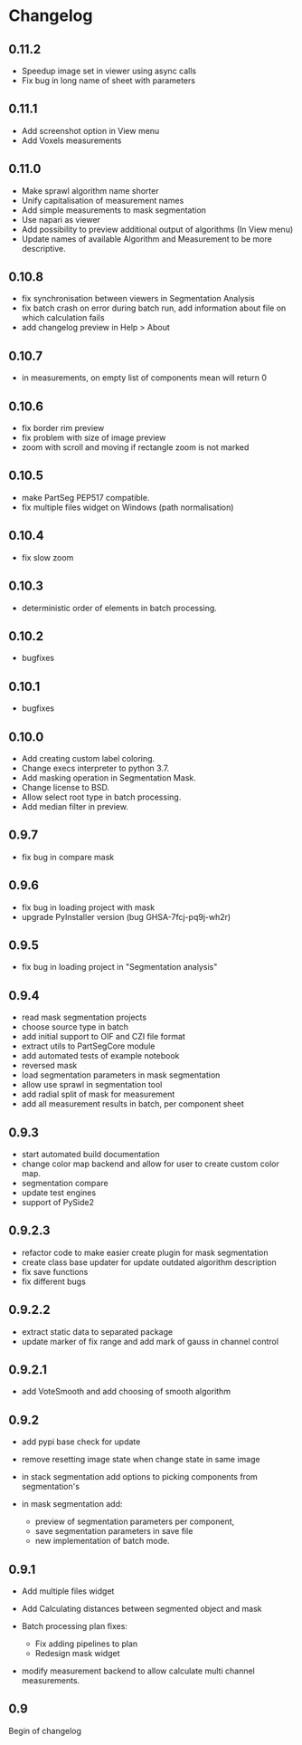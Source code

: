 # Changelog
## 0.11.2
-   Speedup image set in viewer using async calls
-   Fix bug in long name of sheet with parameters

## 0.11.1
-   Add screenshot option in View menu
-   Add Voxels measurements

## 0.11.0
-   Make sprawl algorithm name shorter
-   Unify capitalisation of measurement names
-   Add simple measurements to mask segmentation
-   Use napari as viewer
-   Add possibility to preview additional output of algorithms (In View menu)
-   Update names of available Algorithm and Measurement to be more descriptive.

## 0.10.8
-   fix synchronisation between viewers in Segmentation Analysis
-   fix batch crash on error during batch run, add information about file on which calculation fails
-   add changelog preview in Help > About

## 0.10.7
-   in measurements, on empty list of components mean will return 0

## 0.10.6
-   fix border rim preview
-   fix problem with size of image preview
-   zoom with scroll and moving if rectangle zoom is not marked

## 0.10.5
-   make PartSeg PEP517 compatible.
-   fix multiple files widget on Windows (path normalisation)

## 0.10.4
-   fix slow zoom

## 0.10.3
-   deterministic order of elements in batch processing.

## 0.10.2
-   bugfixes

## 0.10.1
-   bugfixes

## 0.10.0
-   Add creating custom label coloring.
-   Change execs interpreter to python 3.7.
-   Add masking operation in Segmentation Mask.
-   Change license to BSD.
-   Allow select root type in batch processing.
-   Add median filter in preview.

## 0.9.7
-   fix bug in compare mask

## 0.9.6
-   fix bug in loading project with mask
-   upgrade PyInstaller version (bug  GHSA-7fcj-pq9j-wh2r)

## 0.9.5
-   fix bug in loading project in "Segmentation analysis"

## 0.9.4
-   read mask segmentation projects
-   choose source type in batch
-   add initial support to OIF and CZI file format
-   extract utils to PartSegCore module
-   add automated tests of example notebook
-   reversed mask
-   load segmentation parameters in mask segmentation
-   allow use sprawl in segmentation tool
-   add radial split of mask for measurement
-   add all measurement results in batch, per component sheet

## 0.9.3
-   start automated build documentation
-   change color map backend and allow for user to create custom color map.
-   segmentation compare
-   update test engines
-   support of PySide2

## 0.9.2.3
-   refactor code to make easier create plugin for mask segmentation
-   create class base updater for update outdated algorithm description
-   fix save functions
-   fix different bugs

## 0.9.2.2
-   extract static data to separated package
-   update marker of fix range and add mark of gauss in channel control

## 0.9.2.1
-   add VoteSmooth and add choosing of smooth algorithm

## 0.9.2
-   add pypi base check for update

-   remove resetting image state when change state in same image

-   in stack segmentation add options to picking components from segmentation's

-   in mask segmentation add:
    -   preview of segmentation parameters per component,
    -   save segmentation parameters in save file
    -   new implementation of batch mode.

## 0.9.1
-   Add multiple files widget

-   Add Calculating distances between segmented object and mask

-   Batch processing plan fixes:
    -   Fix adding pipelines to plan
    -   Redesign mask widget

-   modify measurement backend to allow calculate multi channel measurements.

## 0.9
Begin of changelog
